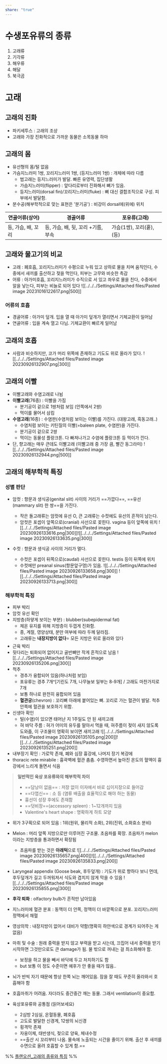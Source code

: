 ```yaml
---
share: "true"
---
```


# 수생포유류의 종류

1. 고래류
2. 기각류
3. 해우류
4. 해달
5. 북극곰

# 고래

## 고래의 진화

- 파키세투스 : 고래의 조상
- 고래와 가장 진화적으로 가까운 동물은 소목동물 하마

## 고래의 몸

- 유선형의 몸/털 없음
- 가슴지느러미 1쌍, 꼬리지느러미 1쌍, (등지느러미 1쌍) : 개체에 따라 다름
	- 범고래는 등지느러미가 발달. 빠른 유영력, 집단생활
	- 가슴지느러미(flipper) : 앞다리로부터 진화해서 뼈가 있음.
	- 등지느러미(dorsal fin)/꼬리지느러미(fluke) : 뼈 대신 결합조직으로 구성. 피부에서 발달함.
- 분수공(해부학적으로 맞는 표현은 '분기공') : 비강이 dorsal에(위에) 위치

| 연골어류(상어)     | 경골어류                           | 포유류(고래) |
| ------------------ | ---------------------------------- | ------------ |
| 등, 가슴, 배, 꼬리 | 등, 가슴, 배, 뒷, 꼬리 +기름, 부속 | 가슴(1쌍), 꼬리(홑), (등)             |

## 고래와 물고기의 비교

- 고래 : 폐호흡, 꼬리지느러미가 수평으로 누워 있고 상하로 물을 치며 움직인다, 수중에서 새끼를 출산하고 젖을 먹인다, 피부는 고무와 비슷한 촉감
- 어류 : 아가미호흡, 꼬리지느러미가 수직으로 서 있고 좌우로 물을 친다, 수중에서 알을 낳는다, 피부는 비늘로 되어 있다
![[../../../Settings/Attached files/Pasted image 20231016122617.png|500]]

### 어류의 호흡

- 경골어류 : 아가미 덮개. 입을 열 때 아가미 덮개가 열리면서 기체교환이 일어남
- 연골어류 : 입을 계속 열고 다님. 기체교환이 빠르게 일어남

## 고래의 호흡

- 사람과 비슷하지만, 코가 머리 위쪽에 존재하고 기도도 위로 올라가 있다.
![[../../../Settings/Attached files/Pasted image 20230926132907.png|300]]

## 고래의 이빨

- 이빨고래와 수염고래로 나뉨
- **이빨고래**(76종) : 이빨을 가짐
	- 분기공이 겉으로 1쌍처럼 보임 (안쪽에서 2쌍)
	- 먹이를 물어서 삼킴
- **수염고래**(16종) : 수염판(수염처럼 보이는 이빨)를 가진다. (대왕고래, 흑동고래..)
	- 수염처럼 보이는 키틴질의 이빨(=baleen plate, 수염판)을 가진다.
	- 분기공이 겉으로 2쌍
	- 먹이는 동물성 플랑크톤. 다 빠져나가고 수염에 플랑크톤 등 먹이가 낀다.
- 단, 향고래는 매우 큰데도 이빨고래 (이빨고래 중 가장 큼, 빨간 동그라미)
![[../../../Settings/Attached files/Pasted image 20230926132944.png|500]]

## 고래의 해부학적 특징

### 성별 판단

- 암컷 : 항문과 생식공(genital slit) 사이의 거리가 ==가깝다==, ==유선(mammary slit) 한 쌍==을 가진다.
	- 작은 돌고래류는 암컷에 유선 O, 큰 고래류는 수컷에도 유선의 흔적이 남는다.
	- 암컷은 포셉이 앞쪽으로(cranial) 사선으로 꽂힌다. vagina 등이 앞쪽에 위치
	![[../../../Settings/Attached files/Pasted image 20230926133616.png|300]]![[../../../Settings/Attached files/Pasted image 20230926133635.png|300]]
	
- 수컷 : 항문과 생식공 사이의 거리가 멀다.
	- 수컷은 포셉이 뒤쪽으로(caudal) 사선으로 꽂힌다. testis 등이 뒤쪽에 위치
	- 수컷에만 preanal sinus(항문앞구멍)가 있음.
![[../../../Settings/Attached files/Pasted image 20230926133658.png|300]] ![[../../../Settings/Attached files/Pasted image 20230926133713.png|300]]

### 해부학적 특징

- 피부 박리
- 암컷 유선 확인
- 지방층(하얗게 보이는 부분) : blubber(subepidermal fat) 
	- 체온 유지를 위해 지방층이 두껍게 진화함.
	- 종, 계절, 영양상태, 분만 여부에 따라 두께 달라짐.
	- 고래류는 **내장지방이 없다**⭐ 모든 지방은 위로 올라와 있다
- 근육 박리
- 뒷다리는 퇴화되어 없어지고 골반뼈만 작게 흔적으로 남음
![[../../../Settings/Attached files/Pasted image 20230926135206.png|300]]
- 척추
	- 경추가 융합되어 있음(하나처럼 보임)
	- 포유류는 경추 7개^[기린도 7개, 나무늘보 일부는 8-9개] / 고래도 마찬가지로 7개
	- 보통 하나로 완전히 융합되어 있음
	- **혈관궁**(chevron) : 꼬리뼈 아래에 붙어있는 뼈. 꼬리로 가는 혈관이 발달. 척추 안쪽에 혈관을 보호하기 위함.
- 신생아 확인
	- 털(수염)이 있으면 태어난 지 1주일도 안 된 새끼고래
	- 혀 바닥 주름 : 혀가 어미의 유두를 말아서 먹을 때, 혀주름이 젖이 새지 않도록 도와줌, 이 구조물이 명확히 보이면 새끼고래
	 ![[../../../Settings/Attached files/Pasted image 20230926135105.png|200]]![[../../../Settings/Attached files/Pasted image 20230926135251.png|200]]
- 내부장기 확인 : 가로막 존재, 폐와 심장 흉강에, 나머지 장기 복강에
- thoracic rete mirabile : 흉곽벽에 혈관 촘촘. 수영하면서 높아진 온도의 혈액이 흉강에서 느리게 돌면서 식음

>**일반적인 육상 포유류와의 해부학적 차이**
> - ==담낭이 없음== : 저장 없이 이자에서 바로 십이지장으로 들어감
> - ==다엽신== : 소 등 (염류 배출을 효율적으로 해야 하는 동물)
> - 흉선이 성장 후에도 존재함
> - ==덧비장==(accessory spleen) : 1~12개까지 있음
> - Valentine's heart shape : 명확하게 하트 모양

- 위가 3구획으로 되어 있음 : 1위(원위, 물리적 소화), 2위(진위, 소화효소 분비)
- Melon : 머리 앞쪽 지방으로만 이루어진 구조물. 초음파를 확장. 초음파가 melon이라는 지방층을 통과하면서 확장됨
	- 초음파를 받는 것은 **아래턱**으로
![[../../../Settings/Attached files/Pasted image 20230926135657.png|400]]![[../../../Settings/Attached files/Pasted image 20230926135833.png|200]]

- Laryngeal appendix (Goose beak, 후두덮개) : 기도가 위로 향하다 보니 먼데, 후두덮개가 길고 두꺼워져서 식도와 겹치지 않게 막을 수 있음
![[../../../Settings/Attached files/Pasted image 20230926135855.png|300]]
- **후각 퇴화** : olfactory bulb가 흔적만 남아있음

- 지느러미에 혈관 분포 : 동맥이 더 안쪽, 정맥이 더 바깥쪽으로 분포. 꼬리지느러미 정맥에서 채혈
- 영상의학 : 내장지방이 없어서 대비가 약함(명확히 하얀색으로 경계가 되어주는 게 없음)

- 마취 및 수술 : 원래 중력을 받지 않고 부력을 받고 사는데, 끄집어 내서 중력을 받기 시작하면 그것만으로도 큰 damage가 됨. 물 밖으로 꺼내는 걸 최소화해야 함.
	- 보정을 하고 물을 빼서 바닥에 두고 처치하기도 함
	- but 보통 이 정도 수준이면 예후가 안 좋을 때가 많음..

- 뇌가 반씩 자기 때문에 항상 한쪽 뇌는 깨어있음. 잠을 잘 때도 꾸준히 올라와서 호흡해야 함
- 호흡마취가 어려움. 자더라도 중간중간 깨는 동물. 그래서 ventilation이 중요함.


- 육상포유류와 공통점 (읽어보세요)
	- 2심방 2심실, 온혈동물, 폐호흡
	- 고도로 발달한 신경계, 12쌍의 뇌신경
	- 횡격막 존재
	- 자웅이체, 태반생식, 젖으로 양육, 체내수정
	- ==출산 시 꼬리부터 나옴. 물속에 노출되는 시간을 줄이기 위해. 출산 후 새끼를 수면으로 올려 호흡할 수 있게 함.==

%%
[플랜오션_고래의 종류와 특징](https://www.planocean.or.kr/post/%EA%B3%A0%EB%9E%98%EC%9D%98-%EC%A2%85%EB%A5%98%EC%99%80-%ED%8A%B9%EC%A7%95-feat-%ED%95%B4%EC%96%91%EC%83%9D%EB%AC%BC-%EC%A0%84%EB%AC%B8-%EC%88%98%EC%9D%98%EC%82%AC) %%

